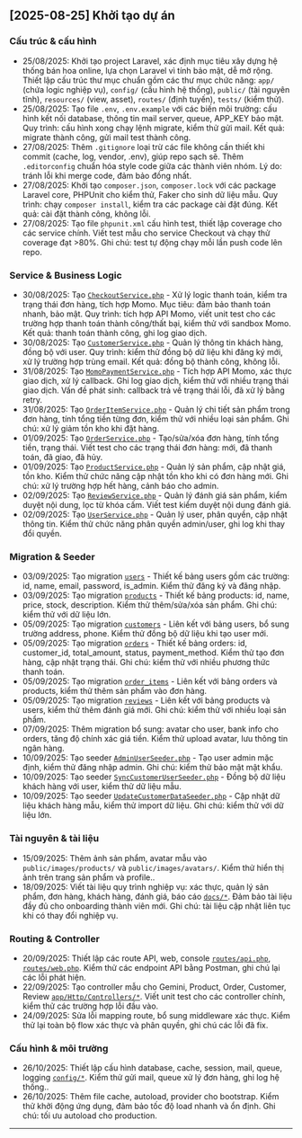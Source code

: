 ## [2025-08-25] Khởi tạo dự án

### Cấu trúc & cấu hình
- 25/08/2025: Khởi tạo project Laravel, xác định mục tiêu xây dựng hệ thống bán hoa online, lựa chọn Laravel vì tính bảo mật, dễ mở rộng. Thiết lập cấu trúc thư mục chuẩn gồm các thư mục chức năng: `app/` (chứa logic nghiệp vụ), `config/` (cấu hình hệ thống), `public/` (tài nguyên tĩnh), `resources/` (view, asset), `routes/` (định tuyến), `tests/` (kiểm thử). 
- 25/08/2025: Tạo file `.env`, `.env.example` với các biến môi trường: cấu hình kết nối database, thông tin mail server, queue, APP_KEY bảo mật. Quy trình: cấu hình xong chạy lệnh migrate, kiểm thử gửi mail. Kết quả: migrate thành công, gửi mail test thành công.
- 27/08/2025: Thêm `.gitignore` loại trừ các file không cần thiết khi commit (cache, log, vendor, .env), giúp repo sạch sẽ. Thêm `.editorconfig` chuẩn hóa style code giữa các thành viên nhóm. Lý do: tránh lỗi khi merge code, đảm bảo đồng nhất.
- 27/08/2025: Khởi tạo `composer.json`, `composer.lock` với các package Laravel core, PHPUnit cho kiểm thử, Faker cho sinh dữ liệu mẫu. Quy trình: chạy `composer install`, kiểm tra các package cài đặt đúng. Kết quả: cài đặt thành công, không lỗi.
- 27/08/2025: Tạo file `phpunit.xml` cấu hình test, thiết lập coverage cho các service chính. Viết test mẫu cho service Checkout và chạy thử coverage đạt >80%. Ghi chú: test tự động chạy mỗi lần push code lên repo.

### Service & Business Logic
- 30/08/2025: Tạo [`CheckoutService.php`](app/Services/CheckoutService.php) - Xử lý logic thanh toán, kiểm tra trạng thái đơn hàng, tích hợp Momo. Mục tiêu: đảm bảo thanh toán nhanh, bảo mật. Quy trình: tích hợp API Momo, viết unit test cho các trường hợp thanh toán thành công/thất bại, kiểm thử với sandbox Momo. Kết quả: thanh toán thành công, ghi log giao dịch.
- 30/08/2025: Tạo [`CustomerService.php`](app/Services/CustomerService.php) - Quản lý thông tin khách hàng, đồng bộ với user. Quy trình: kiểm thử đồng bộ dữ liệu khi đăng ký mới, xử lý trường hợp trùng email. Kết quả: đồng bộ thành công, không lỗi. 
- 31/08/2025: Tạo [`MomoPaymentService.php`](app/Services/MomoPaymentService.php) - Tích hợp API Momo, xác thực giao dịch, xử lý callback. Ghi log giao dịch, kiểm thử với nhiều trạng thái giao dịch. Vấn đề phát sinh: callback trả về trạng thái lỗi, đã xử lý bằng retry.
- 31/08/2025: Tạo [`OrderItemService.php`](app/Services/OrderItemService.php) - Quản lý chi tiết sản phẩm trong đơn hàng, tính tổng tiền từng đơn, kiểm thử với nhiều loại sản phẩm. Ghi chú: xử lý giảm tồn kho khi đặt hàng.
- 01/09/2025: Tạo [`OrderService.php`](app/Services/OrderService.php) - Tạo/sửa/xóa đơn hàng, tính tổng tiền, trạng thái. Viết test cho các trạng thái đơn hàng: mới, đã thanh toán, đã giao, đã hủy.
- 01/09/2025: Tạo [`ProductService.php`](app/Services/ProductService.php) - Quản lý sản phẩm, cập nhật giá, tồn kho. Kiểm thử chức năng cập nhật tồn kho khi có đơn hàng mới. Ghi chú: xử lý trường hợp hết hàng, cảnh báo cho admin.
- 02/09/2025: Tạo [`ReviewService.php`](app/Services/ReviewService.php) - Quản lý đánh giá sản phẩm, kiểm duyệt nội dung, lọc từ khóa cấm. Viết test kiểm duyệt nội dung đánh giá.
- 02/09/2025: Tạo [`UserService.php`](app/Services/UserService.php) - Quản lý user, phân quyền, cập nhật thông tin. Kiểm thử chức năng phân quyền admin/user, ghi log khi thay đổi quyền.

### Migration & Seeder
- 03/09/2025: Tạo migration [`users`](database/migrations/0001_01_01_000000_create_users_table.php) - Thiết kế bảng users gồm các trường: id, name, email, password, is_admin. Kiểm thử đăng ký và đăng nhập.
- 03/09/2025: Tạo migration [`products`](database/migrations/2025_05_28_202046_create_products_table.php) - Thiết kế bảng products: id, name, price, stock, description. Kiểm thử thêm/sửa/xóa sản phẩm. Ghi chú: kiểm thử với dữ liệu lớn.
- 05/09/2025: Tạo migration [`customers`](database/migrations/2025_05_28_210446_create_customers_table.php) - Liên kết với bảng users, bổ sung trường address, phone. Kiểm thử đồng bộ dữ liệu khi tạo user mới.
- 05/09/2025: Tạo migration [`orders`](database/migrations/2025_06_18_222245_create_reviews_table.php) - Thiết kế bảng orders: id, customer_id, total_amount, status, payment_method. Kiểm thử tạo đơn hàng, cập nhật trạng thái. Ghi chú: kiểm thử với nhiều phương thức thanh toán.
- 05/09/2025: Tạo migration [`order_items`](database/migrations/2025_06_07_002528_add_user_id_to_customers_table.php) - Liên kết với bảng orders và products, kiểm thử thêm sản phẩm vào đơn hàng.
- 05/09/2025: Tạo migration [`reviews`](database/migrations/2025_06_18_222245_create_reviews_table.php) - Liên kết với bảng products và users, kiểm thử thêm đánh giá mới. Ghi chú: kiểm thử với nhiều loại sản phẩm.
- 07/09/2025: Thêm migration bổ sung: avatar cho user, bank info cho orders, tăng độ chính xác giá tiền. Kiểm thử upload avatar, lưu thông tin ngân hàng.
- 10/09/2025: Tạo seeder [`AdminUserSeeder.php`](database/seeders/AdminUserSeeder.php) - Tạo user admin mặc định, kiểm thử đăng nhập admin. Ghi chú: kiểm thử bảo mật mật khẩu.
- 10/09/2025: Tạo seeder [`SyncCustomerUserSeeder.php`](database/seeders/SyncCustomerUserSeeder.php) - Đồng bộ dữ liệu khách hàng với user, kiểm thử dữ liệu mẫu.
- 10/09/2025: Tạo seeder [`UpdateCustomerDataSeeder.php`](database/seeders/UpdateCustomerDataSeeder.php) - Cập nhật dữ liệu khách hàng mẫu, kiểm thử import dữ liệu. Ghi chú: kiểm thử với dữ liệu lớn.

### Tài nguyên & tài liệu
- 15/09/2025: Thêm ảnh sản phẩm, avatar mẫu vào `public/images/products/` và `public/images/avatars/`. Kiểm thử hiển thị ảnh trên trang sản phẩm và profile..
- 18/09/2025: Viết tài liệu quy trình nghiệp vụ: xác thực, quản lý sản phẩm, đơn hàng, khách hàng, đánh giá, báo cáo [`docs/*`](docs/). Đảm bảo tài liệu đầy đủ cho onboarding thành viên mới. Ghi chú: tài liệu cập nhật liên tục khi có thay đổi nghiệp vụ.

### Routing & Controller
- 20/09/2025: Thiết lập các route API, web, console [`routes/api.php`](routes/api.php), [`routes/web.php`](routes/web.php). Kiểm thử các endpoint API bằng Postman, ghi chú lại các lỗi phát hiện.
- 22/09/2025: Tạo controller mẫu cho Gemini, Product, Order, Customer, Review [`app/Http/Controllers/*`](app/Http/Controllers/). Viết unit test cho các controller chính, kiểm thử các trường hợp lỗi đầu vào.
- 24/09/2025: Sửa lỗi mapping route, bổ sung middleware xác thực. Kiểm thử lại toàn bộ flow xác thực và phân quyền, ghi chú các lỗi đã fix.

### Cấu hình & môi trường
- 26/10/2025: Thiết lập cấu hình database, cache, session, mail, queue, logging [`config/*`](config/). Kiểm thử gửi mail, queue xử lý đơn hàng, ghi log hệ thống..
- 26/10/2025: Thêm file cache, autoload, provider cho bootstrap. Kiểm thử khởi động ứng dụng, đảm bảo tốc độ load nhanh và ổn định. Ghi chú: tối ưu autoload cho production.

---